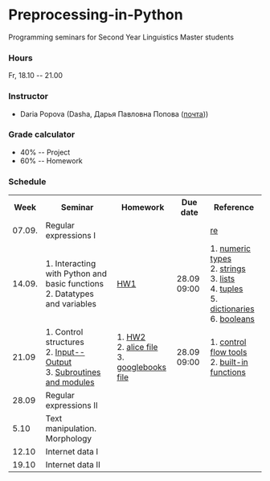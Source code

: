 # Preprocessing-in-Python

Programming seminars for Second Year Linguistics Master students

### Hours

Fr, 18.10 -- 21.00

### Instructor
* Daria Popova (Dasha, Дарья Павловна Попова ([почта](mailto:daschapopowa@gmail.com)))

### Grade calculator
* 40% -- Project
* 60% -- Homework

### Schedule
<table>
  <tr>
    <th>Week</th>
    <th>Seminar</th>
    <th>Homework</th>
    <th>Due date</th>
    <th>Reference</th>
  </tr>
   <tr>
    <td>07.09.</td>
    <td> Regular expressions I </td>
    <td></td>
    <td></td>
    <td><a href="https://docs.python.org/3.6/library/re.html">re</a>
    </td>
  </tr>
  <tr>
    <td>14.09.</td>
    <td> 1. Interacting with Python and basic functions<br>
      2. Datatypes and variables </td>
    <td><a href="./Python101_HW1.pdf">HW1</a></td>
    <td>28.09 09:00</td>
    <td>1. <a href="https://docs.python.org/3.6/library/stdtypes.html#typesnumeric">numeric types</a><br>
      2. <a href="https://docs.python.org/3.6/library/stdtypes.html#string-methods">strings</a><br>
      3. <a href="https://docs.python.org/3.6/tutorial/datastructures.html">lists</a><br>
      4. <a href="https://docs.python.org/3.6/tutorial/datastructures.html#tuples-and-sequences">tuples</a><br>
      5. <a href="https://docs.python.org/3.6/tutorial/datastructures.html#dictionaries">dictionaries</a><br>
      6. <a href="https://docs.python.org/3.6/library/stdtypes.html#boolean-operators">booleans</a>
    </td>
  </tr>
    <td>21.09</td>
    <td> 1. Control structures <br>
      2. <a href="./input-output.md">Input--Output</a><br>
      3. <a href="./subroutinesmodules.md">Subroutines and modules</a></td>
    <td>1. <a href="./python101hw3.py">HW2</a><br>
    2. <a href="./alice.txt">alice file</a><br>
    3. <a href="./googlebooks.txt">googlebooks file</a></td>
    <td> 28.09 09:00</td>
    <td>1. <a href="https://docs.python.org/3.6/tutorial/controlflow.html">control flow tools</a><br>
      2. <a href="https://docs.python.org/3.6/library/functions.html">built-in functions</a></td>
   </tr>
    <tr>
    <td>28.09</td>
    <td>Regular expressions II</td>
    <td></td>
    <td></td>
    <td></td>
  </tr>
    <tr>
    <td>5.10</td>
    <td>Text manipulation. Morphology</td>
    <td></td>
    <td></td>
    <td></td>
  </tr>
    <tr>
    <td>12.10</td>
    <td>Internet data I</td>
    <td></td>
    <td></td>
    <td></td>
  </tr>
    <tr>
    <td>19.10</td>
    <td>Internet data II</td>
    <td></td>
    <td></td>
    <td></td>
  </tr>
</table>
